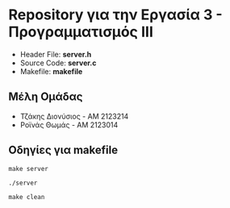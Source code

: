 # Repository για την Εργασία 3 - Προγραμματισμός ΙΙΙ #
* Header File: __server.h__   
* Source Code: __server.c__    
* Makefile: __makefile__    

## Μέλη Ομάδας ##
- Τζάκης Διονύσιος - ΑΜ 2123214     
- Ροϊνάς Θωμάς - AM 2123014     

## Οδηγίες για makefile ##
```
make server
```
```
./server    
```
```
make clean
``` 
